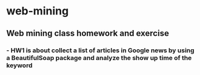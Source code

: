 # web-mining
## Web mining class homework and exercise
### - HW1 is about collect a list of articles in Google news by using a BeautifulSoap package and analyze the show up time of the keyword

